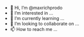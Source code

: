 - 👋 Hi, I’m @maxrichprodo
- 👀 I’m interested in ...
- 🌱 I’m currently learning ...
- 💞️ I’m looking to collaborate on ...
- 📫 How to reach me ...

<!---
maxrichprodo/maxrichprodo is a ✨ special ✨ repository because its `README.md` (this file) appears on your GitHub profile.
You can click the Preview link to take a look at your changes.
--->
